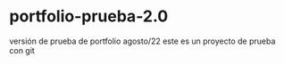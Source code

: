 # portfolio-prueba-2.0
versión de prueba de portfolio agosto/22
este es un proyecto de prueba con git
